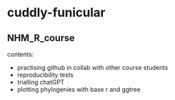 # cuddly-funicular
## NHM_R_course
contents:
- practising github in collab with other course students
- reproducibility tests
- trialling chatGPT
- plotting phylogenies with base r and ggtree
